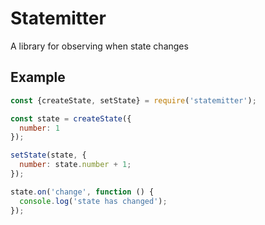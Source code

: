 # Statemitter
A library for observing when state changes

## Example

```javascript
const {createState, setState} = require('statemitter');

const state = createState({
  number: 1
});

setState(state, {
  number: state.number + 1;
});

state.on('change', function () {
  console.log('state has changed');
});
```
